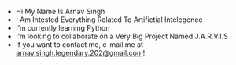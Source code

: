 - Hi My Name Is Arnav Singh
- I Am Intested Everything Related To Artifictial Intelegence
- I’m currently learning Python
- I’m looking to collaborate on a Very Big Project Named J.A.R.V.I.S
- If you want to contact me, e-mail me at arnav.singh.legendary.202@gmail.com!
